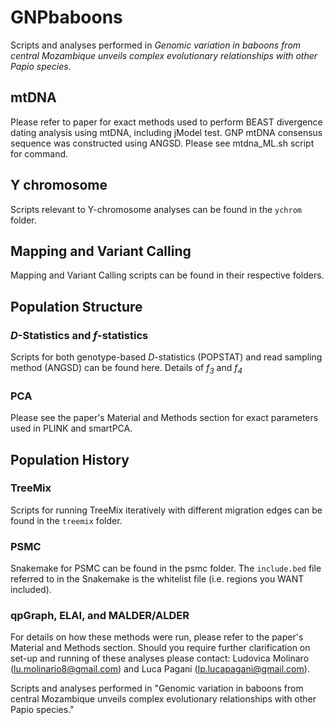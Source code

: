 # GNPbaboons
Scripts and analyses performed in *Genomic variation in baboons from central Mozambique unveils complex evolutionary relationships with other Papio species*.

## mtDNA
Please refer to paper for exact methods used to perform BEAST divergence dating analysis using mtDNA, including jModel test. 
GNP mtDNA consensus sequence was constructed using ANGSD. Please see mtdna_ML.sh script for command.

## Y chromosome
Scripts relevant to Y-chromosome analyses can be found in the `ychrom` folder.

## Mapping and Variant Calling
Mapping and Variant Calling scripts can be found in their respective folders. 

## Population Structure
### *D*-Statistics and *f*-statistics
Scripts for both genotype-based *D*-statistics (POPSTAT) and read sampling method (ANGSD) can be found here. 
Details of *f<sub>3</sub>* and *f<sub>4</sub>* 

### PCA
Please see the paper's Material and Methods section for exact parameters used in PLINK and smartPCA.

## Population History
### TreeMix
Scripts for running TreeMix iteratively with different migration edges can be found in the `treemix` folder. 

### PSMC
Snakemake for PSMC can be found in the psmc folder. The `include.bed` file referred to in the Snakemake is the whitelist file (i.e. regions you WANT included). 

### qpGraph, ELAI, and MALDER/ALDER 
For details on how these methods were run, please refer to the paper's Material and Methods section. 
Should you require further clarification on set-up and running of these analyses please contact: Ludovica Molinaro (lu.molinario8@gmail.com) and Luca Pagani (lp.lucapagani@gmail.com).

Scripts and analyses performed in "Genomic variation in baboons from central Mozambique unveils complex evolutionary relationships with other Papio species."
